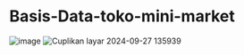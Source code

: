 # Basis-Data-toko-mini-market
![image](https://github.com/user-attachments/assets/b167ac39-0895-4f6e-9155-7a0438dba594)
![Cuplikan layar 2024-09-27 135939](https://github.com/user-attachments/assets/3e3a94d4-cf1c-4243-a674-f48c40bcd0d2)
